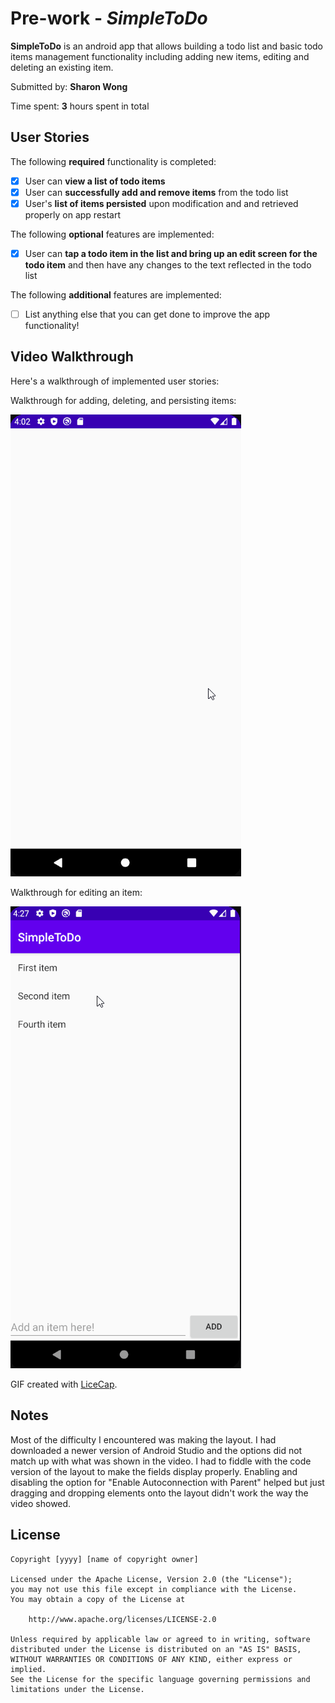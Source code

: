 # Pre-work - *SimpleToDo*

**SimpleToDo** is an android app that allows building a todo list and basic todo items management functionality including adding new items, editing and deleting an existing item.

Submitted by: **Sharon Wong**

Time spent: **3** hours spent in total

## User Stories

The following **required** functionality is completed:

* [x] User can **view a list of todo items**
* [x] User can **successfully add and remove items** from the todo list
* [x] User's **list of items persisted** upon modification and and retrieved properly on app restart

The following **optional** features are implemented:

* [x] User can **tap a todo item in the list and bring up an edit screen for the todo item** and then have any changes to the text reflected in the todo list

The following **additional** features are implemented:

* [ ] List anything else that you can get done to improve the app functionality!

## Video Walkthrough

Here's a walkthrough of implemented user stories:

Walkthrough for adding, deleting, and persisting items:

<img src='walkthrough.gif' title='Video Walkthrough' width='' alt='Video Walkthrough' />

Walkthrough for editing an item:

<img src='walkthrough_edit.gif' title='Video Walkthrough' width='' alt='Video Walkthrough' />

GIF created with [LiceCap](http://www.cockos.com/licecap/).

## Notes

Most of the difficulty I encountered was making the layout. I had downloaded a newer version of Android Studio and the options did not match up with what was shown in the video. I had to fiddle with the code version of the layout to make the fields display properly. Enabling and disabling the option for "Enable Autoconnection with Parent" helped but just dragging and dropping elements onto the layout didn't work the way the video showed.

## License

    Copyright [yyyy] [name of copyright owner]

    Licensed under the Apache License, Version 2.0 (the "License");
    you may not use this file except in compliance with the License.
    You may obtain a copy of the License at

        http://www.apache.org/licenses/LICENSE-2.0

    Unless required by applicable law or agreed to in writing, software
    distributed under the License is distributed on an "AS IS" BASIS,
    WITHOUT WARRANTIES OR CONDITIONS OF ANY KIND, either express or implied.
    See the License for the specific language governing permissions and
    limitations under the License.

